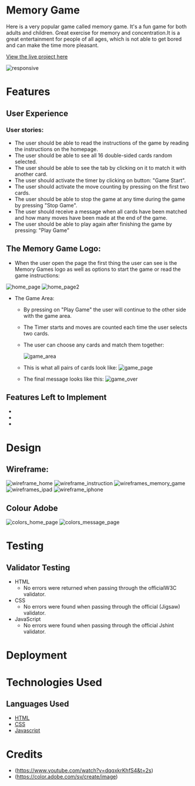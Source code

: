 # Memory Game
Here is a very popular game called memory game. It's a fun game for both adults and children. Great exercise for memory and concentration.It is a great entertainment for people of all ages, which is not able to get bored and can make the time more pleasant. 

[View the live project here](https://mariaarnesson.github.io/project_memory/)


![responsive](assets/images/responsive.png)

# Features
## User Experience 
### User stories:

- The user should be able to read the instructions of the game by reading the instructions on the homepage.
- The user should be able to see all 16 double-sided cards random selected.
- The user should be able to see the tab by clicking on it to match it with another card.
- The user should activate the timer by clicking on button: "Game Start".
- The user should activate the move counting by pressing on the first two cards.
- The user should be able to stop the game at any time during the game by pressing "Stop Game".
- The user should receive a message when all cards have been matched and how many moves have been made at the end of the game.
- The user should be able to play again after finishing the game by pressing: "Play Game"

## The Memory Game Logo:


- When the user open the page the first thing the user can see is the Memory Games logo as well as options to start the game or read the game instructions:


![home_page](assets/images/homepage1.png)
![home_page2](assets/images/homepage2.png)

- The Game Area:
    - By pressing on "Play Game" the user will continue to the other side with the game area. 
    - The Timer starts and moves are counted each time the user selects two cards.
    - The user can choose any cards and match them together:

         ![game_area](assets/images/game_area.png)    



    - This is what all pairs of cards look like:
![game_page](assets/images/game_page.png)

    - The final message looks like this:
![game_over](assets/images/Game_over.png)


## Features Left to Implement

-
-
-

# Design

## Wireframe:

![wireframe_home](assets/images/wireframe_home_page.png)
![wireframe_instruction](assets/images/wireframe_instruction.png)
![wireframes_memory_game](assets/images/wireframe_memory_game.png)
![wireframes_ipad](assets/images/wireframe_ipad.png)
![wireframe_iphone](assets/images/wireframe_iphone.png)


## Colour Adobe

![colors_home_page](assets/images/colors_home_psge.png)
![colors_message_page](assets/images/colors_massage_page.png)

# Testing

## Validator Testing

- HTML
    - No errors were returned when passing through the officialW3C validator.
- CSS
    - No errors were found when passing through the official (Jigsaw) validator.
- JavaScript 
    - No errors were found when passing through the official Jshint validator.


# Deployment
    

# Technologies Used
## Languages Used
- [HTML](https://sv.wikipedia.org/wiki/HTML)
- [CSS](https://en.wikipedia.org/wiki/CSS)
- [Javascript](https://sv.wikipedia.org/wiki/Javascript)
# Credits

- (https://www.youtube.com/watch?v=dqqxkrKhfS4&t=2s)
- (https://color.adobe.com/sv/create/image)

